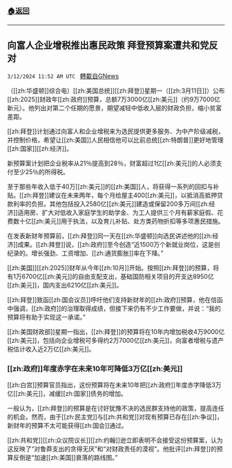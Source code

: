 ###  [:house:返回](README.md)
---


## 向富人企业增税推出惠民政策 拜登预算案遭共和党反对
`3/12/2024 11:52 AM UTC ` [轉載自GNews](https://gnews.org/articles/2387660)

（[[zh:华盛顿]]综合电）[[zh:美国总统]][[zh:拜登]]星期一（[[zh:3月11日]]）公布[[zh:2025]]财政年[[zh:政府]]预算，总额7万3000亿[[zh:美元]]（约9万7000亿新元）。他列出对第二个任期的愿景，期望减轻中低收入层的财政负担，缩小贫富差距。

[[zh:拜登]]计划通过向富人和企业增税来为选民提供更多服务、为中产阶级减税，并控制价格，希望让[[zh:美国]]人民相信他可以比前总统[[zh:特朗普]]更好地管理[[zh:国家]][[zh:经济]]。

新预算案计划把企业税率从21％提高到28％，财富超过1亿[[zh:美元]]的人必须支付至少25％的所得税。

至于那些年收入低于40万[[zh:美元]]的[[zh:美国]]人，将获得一系列的回扣与补贴。[[zh:拜登]]建议在未来两年，每个月给屋主400[[zh:美元]]，以抵消高抵押贷款利率的负担。其他包括投入2580亿[[zh:美元]]建造或保留200多万间[[zh:经济]]适用房、扩大对低收入家庭学生的助学金、为工人提供三个月有薪家庭假、花费数十亿[[zh:美元]]用于执法，以及育儿补贴、处方类药物折扣等多项惠民措施。

在发表新财年预算前，[[zh:拜登]]同一天在[[zh:华盛顿]]向选民讲述他的[[zh:经济]]成果。[[zh:拜登]]说，[[zh:政府]]至今创造“近1500万个新就业岗位，这是创纪录的。增长强劲、工资增加、[[zh:通货膨胀]]率在下降。”

[[zh:美国]][[zh:2025]]财年从今年[[zh:10月]]开始。按照[[zh:拜登]]的预算，将有1万6700亿[[zh:美元]]的自由支配支出，基础国防相关项目的开支达8950亿[[zh:美元]]，国内支出6210亿[[zh:美元]]。

[[zh:拜登]]致函[[zh:国会议员]]呼吁他们支持新财年的[[zh:政府]]预算，他在信函中强调，[[zh:政府]]的治理取得成绩，但接下来仍有不少工作要做，并说：“我的预算将有助于实现这一承诺。”

[[zh:美国财政部]]星期一指出，[[zh:拜登]]的预算将在10年内增加税收4万9000亿[[zh:美元]]，包括向企业增税可多得约2万7000亿[[zh:美元]]，向富者增税与遗产税估计收入近2万亿[[zh:美元]]。

### [[zh:政府]]年度赤字在未来10年可降低3万亿[[zh:美元]]

[[zh:白宫]]预算官员指出，这份预算将在未来10年把[[zh:政府]]年度赤字降低3万亿[[zh:美元]]，减缓[[zh:国家]]债务的增加。

一般认为，[[zh:拜登]]的预算是在讨好犹豫不决的选民群支持他的政策，提高连任的机会。然而，由于[[zh:民主党]]与[[zh:共和党]]对现有预算已存在[[zh:争议]]，新财年的预算不太可能获得[[zh:国会]]通过。

[[zh:共和党]][[zh:众议院议长]][[zh:约翰]]逊立即表明不会接受这份预算案，认为这反映了“对鲁莽支出的贪得无厌”和“对财政责任的漠视”。他批评[[zh:拜登]]的预算反倒是“加速[[zh:美国]]衰落的路线图。”
